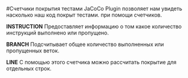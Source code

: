 #Счетчики покрытия тестами
JaCoCo Plugin позволяет нам увидеть насколько наш код покрыт тестами.
при помощи счетчиков.

**INSTRUCTION**
Предоставляет информацию о том какое количество инструкций выполнено или пропущено.

**BRANCH**
Подсчитывает общее количество выполненных или пропущенных веток.

**LINE**
C помощью этого счетчика можно рассчитать покрытие для отдельных строк.
